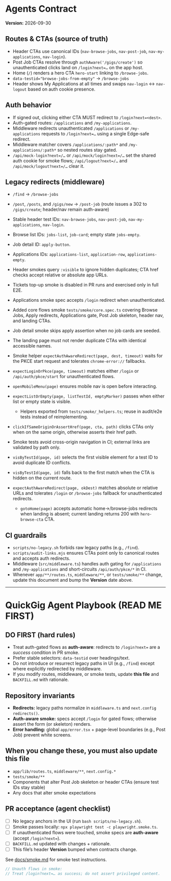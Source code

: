 # Agents Contract
**Version:** 2026-09-30

## Routes & CTAs (source of truth)
- Header CTAs use canonical IDs (`nav-browse-jobs`, `nav-post-job`, `nav-my-applications`, `nav-login`).
- Post Job CTAs resolve through `authAware('/gigs/create')` so unauthenticated clicks land on `/login?next=…` on the app host.
- Home (`/`) renders a hero CTA `hero-start` linking to `/browse-jobs`.
- `data-testid="browse-jobs-from-empty"` → `/browse-jobs`
- Header shows My Applications at all times and swaps `nav-login` ↔ `nav-logout` based on auth cookie presence.

## Auth behavior
- If signed out, clicking either CTA MUST redirect to `/login?next=<dest>`.
- Auth-gated routes: `/applications` and `/my-applications`.
- Middleware redirects unauthenticated `/applications` or `/my-applications` requests to `/login?next=…` using a single Edge-safe redirect.
- Middleware matcher covers `/applications/:path*` and `/my-applications/:path*` so nested routes stay gated.
- `/api/mock-login?next=/…` or `/api/mock/login?next=/…` set the shared auth cookie for smoke flows; `/api/logout?next=/…` and `/api/mock/logout?next=/…` clear it.

## Legacy redirects (middleware)
- `/find` → `/browse-jobs`
- `/post`, `/posts`, and `/gigs/new` → `/post-job` (route issues a 302 to `/gigs/create`; header/nav remain auth-aware)

- Stable header test IDs: `nav-browse-jobs`, `nav-post-job`, `nav-my-applications`, `nav-login`.
- Browse list IDs: `jobs-list`, `job-card`; empty state `jobs-empty`.
- Job detail ID: `apply-button`.
- Applications IDs: `applications-list`, `application-row`, `applications-empty`.
- Header smokes query `:visible` to ignore hidden duplicates; CTA href checks accept relative or absolute app URLs.
- Tickets top-up smoke is disabled in PR runs and exercised only in full E2E.
- Applications smoke spec accepts `/login` redirect when unauthenticated.
- Added core flows smoke `tests/smoke/core.spec.ts` covering Browse Jobs, Apply redirects, Applications gate, Post Job skeleton, header nav, and landing CTAs.
- Job detail smoke skips apply assertion when no job cards are seeded.
- The landing page must not render duplicate CTAs with identical accessible names.
- Smoke helper `expectAuthAwareRedirect(page, dest, timeout)` waits for the PKCE start request and tolerates `chrome-error://` fallbacks.
- `expectLoginOrPkce(page, timeout)` matches either `/login` or `/api/auth/pkce/start` for unauthenticated flows.
- `openMobileMenu(page)` ensures mobile nav is open before interacting.
- `expectListOrEmpty(page, listTestId, emptyMarker)` passes when either list or empty state is visible.
  - Helpers exported from `tests/smoke/_helpers.ts`; reuse in audit/e2e tests instead of reimplementing.
- `clickIfSameOriginOrAssertHref(page, cta, path)` clicks CTAs only when on the same origin, otherwise asserts their href path.
- Smoke tests avoid cross-origin navigation in CI; external links are validated by path only.
- `visByTestId(page, id)` selects the first visible element for a test ID to avoid duplicate ID conflicts.
- `visByTestId(page, id)` falls back to the first match when the CTA is hidden on the current route.
- `expectAuthAwareRedirect(page, okDest)` matches absolute or relative URLs and tolerates `/login` or `/browse-jobs` fallback for unauthenticated redirects.
  - `gotoHome(page)` accepts automatic home→/browse-jobs redirects when landing is absent; current landing returns 200 with `hero-browse-cta` CTA.

## CI guardrails
- `scripts/no-legacy.sh` forbids raw legacy paths (e.g., `/find`).
- `scripts/audit-links.mjs` ensures CTAs point only to canonical routes and accepts auth redirects.
- Middleware (`src/middleware.ts`) handles auth gating for `/applications` and `/my-applications` and short-circuits `/api/auth/pkce/*` in CI.
- Whenever `app/**/routes.ts`, `middleware/**`, or `tests/smoke/**` change, update this document and bump the **Version** date above.

<!-- AGENT CONTRACT v2025-12-16 -->

---

# QuickGig Agent Playbook (READ ME FIRST)

## DO FIRST (hard rules)
- Treat auth-gated flows as **auth-aware**: redirects to `/login?next=` are a *success* condition in PR smoke.
- Prefer stable selectors: `data-testid` over headings/text.
- Do not introduce or resurrect legacy paths in UI (e.g., `/find`) except where explicitly redirected by middleware.
- If you modify routes, middleware, or smoke tests, update **this file** and `BACKFILL.md` with rationale.

## Repository invariants
- **Redirects:** legacy paths normalize in `middleware.ts` and `next.config` `redirects()`.
- **Auth-aware smoke:** specs accept `/login` for gated flows; otherwise assert the form (or skeleton) renders.
- **Error handling:** global `app/error.tsx` + page-level boundaries (e.g., Post Job) prevent white screens.

## When you change these, you must also update this file
- `app/lib/routes.ts`, `middleware/**`, `next.config.*`
- `tests/smoke/**`
- Components that alter Post Job skeleton or header CTAs (ensure test IDs stay stable)
- Any docs that alter smoke expectations

## PR acceptance (agent checklist)
- [ ] No legacy anchors in the UI (run `bash scripts/no-legacy.sh`).
- [ ] Smoke passes locally: `npx playwright test -c playwright.smoke.ts`.
- [ ] If unauthenticated flows were touched, smoke specs are **auth-aware** (accept `/login?next=`).
- [ ] `BACKFILL.md` updated with changes + rationale.
- [ ] This file’s header **Version** bumped when contracts change.

See [docs/smoke.md](docs/smoke.md) for smoke test instructions.

```ts
// Unauth flows in smoke:
// Treat /login?next=… as success; do not assert privileged content.
```
